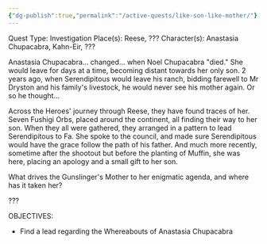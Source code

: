 ```yaml
---
{"dg-publish":true,"permalink":"/active-quests/like-son-like-mother/"}
---
```


Quest Type: Investigation
Place(s): Reese, ???
Character(s): Anastasia Chupacabra, Kahn-Eir, ???

Anastasia Chupacabra… changed… when Noel Chupacabra "died." She would leave for days at a time, becoming distant towards her only son. 2 years ago, when Serendipitous would leave his ranch, bidding farewell to Mr Dryston and his family's livestock, he would never see his mother again. Or so he thought…

Across the Heroes' journey through Reese, they have found traces of her. Seven Fushigi Orbs, placed around the continent, all finding their way to her son. When they all were gathered, they arranged in a pattern to lead Serendipitous to Fa. She spoke to the council, and made sure Serendipitous would have the grace follow the path of his father. And much more recently, sometime after the shootout but before the planting of Muffin, she was here, placing an apology and a small gift to her son.

What drives the Gunslinger's Mother to her enigmatic agenda, and where has it taken her?

???

OBJECTIVES:
- Find a lead regarding the Whereabouts of Anastasia Chupacabra
